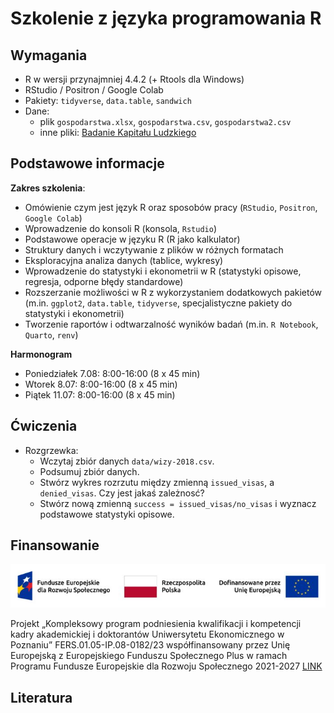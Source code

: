 # Szkolenie z języka programowania R

## Wymagania

+ R w wersji przynajmniej 4.4.2 (+ Rtools dla Windows)
+ RStudio / Positron / Google Colab
+ Pakiety: `tidyverse`, `data.table`, `sandwich`
+ Dane:
  + plik `gospodarstwa.xlsx`, `gospodarstwa.csv`, `gospodarstwa2.csv`
  + inne pliki: [Badanie Kapitału Ludzkiego](https://www.parp.gov.pl/component/site/site/bilans-kapitalu-ludzkiego#metodologiabadaniabkl)
  
## Podstawowe informacje

**Zakres szkolenia**:

-   Omówienie czym jest język R oraz sposobów pracy (`RStudio`,
    `Positron`, `Google Colab`)
-   Wprowadzenie do konsoli R (konsola, `Rstudio`)
-   Podstawowe operacje w języku R (R jako kalkulator)
-   Struktury danych i wczytywanie z plików w różnych formatach
-   Eksploracyjna analiza danych (tablice, wykresy)
-   Wprowadzenie do statystyki i ekonometrii w R (statystyki opisowe,
    regresja, odporne błędy standardowe)
-   Rozszerzanie możliwości w R z wykorzystaniem dodatkowych pakietów
    (m.in. `ggplot2`, `data.table`, `tidyverse`, specjalistyczne pakiety
    do statystyki i ekonometrii)
-   Tworzenie raportów i odtwarzalność wyników badań (m.in.
    `R Notebook`, `Quarto`, `renv`)

**Harmonogram**

+ Poniedziałek 7.08: 8:00-16:00 (8 x 45 min)
+ Wtorek 8.07: 8:00-16:00 (8 x 45 min)
+ Piątek 11.07: 8:00-16:00 (8 x 45 min)

## Ćwiczenia

+ Rozgrzewka:
    + Wczytaj zbiór danych `data/wizy-2018.csv`.
    + Podsumuj zbiór danych.
    + Stwórz wykres rozrzutu między zmienną `issued_visas`, a `denied_visas`. Czy jest jakaś zależnosć? 
    + Stwórz nową zmienną `success = issued_visas/no_visas` i wyznacz podstawowe statystyki opisowe.

## Finansowanie

![](misc/logo-finansowanie.jpg)

Projekt „Kompleksowy program podniesienia kwalifikacji i kompetencji
kadry akademickiej i doktorantów Uniwersytetu Ekonomicznego w Poznaniu”
FERS.01.05-IP.08-0182/23 współfinansowany przez Unię Europejską z
Europejskiego Funduszu Społecznego Plus w ramach Programu Fundusze
Europejskie dla Rozwoju Społecznego 2021-2027 [LINK](https://ue.poznan.pl/pozyskiwanie-funduszy/kompleksowy-program-podniesienia-kwalifikacji-i-kompetencji-kadry-akademickiej-i-doktorantow-uniwersytetu-ekonomicznego-w-poznaniu/)

## Literatura

